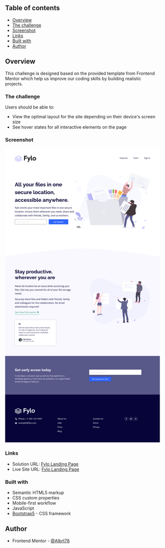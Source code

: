 ## Table of contents

-   [Overview](#overview)
-   [The challenge](#the-challenge)
-   [Screenshot](#screenshot)
-   [Links](#links)
-   [Built with](#built-with)
-   [Author](#author)

## Overview

This challenge is designed based on the provided template from Frontend Mentor which help us improve our coding skills by building realistic projects.

### The challenge

Users should be able to:

-   View the optimal layout for the site depending on their device's screen size
-   See hover states for all interactive elements on the page

### Screenshot

![](./src/Fylo_landing_page_with_two_column_layout.png)

### Links

-   Solution URL: [Fylo Landing Page](https://github.com/Albrt78/fylolandingpage.github.io)
-   Live Site URL: [Fylo Landing Page](https://albrt78.github.io/fylolandingpage.github.io/)

### Built with

-   Semantic HTML5 markup
-   CSS custom properties
-   Mobile-first workflow
-   JavaScript
-   [Bootstrap5](https://getbootstrap.com) - CSS framework

## Author

-   Frontend Mentor - [@Albrt78](https://www.frontendmentor.io/profile/Albrt78)
